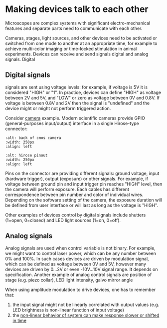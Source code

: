 # Making devices talk to each other

Microscopes are complex systems with significant electro-mechanical features and separate parts need to communicate with each other.

Cameras, stages, light sources, and other devices need to be activated or switched from one mode to another at an appropriate time, for example to achieve multi-color imaging or time-locked stimulation in animal experiments. Devices can receive and send signals digital and analog signals. Digital

## Digital signals

 signals are sent using voltage levels: for example, if voltage is 5V it is considered "HIGH" or "1". In practice, devices can define "HIGH" as voltage between 2V and 5V, and "LOW" or zero as voltage between 0V and 0.8V. If voltage is between 0.8V and 2V then the signal is "undefined" and the device might or might not perform triggered action.

Consider [camera](https://www.thorlabs.com/newgrouppage9.cfm?objectgroup_id=13255) example. Modern scientific cameras provide GPIO (general-purposes input/output) interface in a single Hirose-type connector:


```{image} ../../static/CS895CU_Back_Panel_D2-400.gif
:alt: back of cmos camera
:width: 250px
:align: left
```

```{image} ../../static/hirose-color-coding.webp
:alt: hirose pinout
:width: 250px
:align: left
```

Pins on the connector are providing different signals: ground voltage, input (hardware trigger), output (exposure) or other signals. For example, if voltage between ground pin and input trigger pin reaches "HIGH" level, then the camera will perform exposure. Each cables has different correspondence between pin number and color of individual wires. Depending on the software setting of the camera, the exposure duration will be defined from user interface or will last as long as the voltage is "HIGH".

Other examples of devices control by digital signals include shutters (1=open, 0=closed) and LED light sources (1=on, 0=off).

## Analog signals

Analog signals are used when control variable is not binary. For example, we might want to control laser power, which can be any number between 0% and 100%. In such cases devices are driven by modulation signal, which can be defined as voltage between 0V and 5V, however many devices are driven by 0...2V or even -10V...10V signal range. It depends on specification. Another example of analog control signals are position of stage (e.g. piezo collar), LED light intensity, galvo mirror angle

When using amplitude modulation to drive devices, one has to remember that:

1. the input signal might not be linearly correlated with output values (e.g. LED brightness is non-linear function of input voltage)
1. the [non-linear behavior of system can make response slower or shifted in time](signal-action-delay.md)

